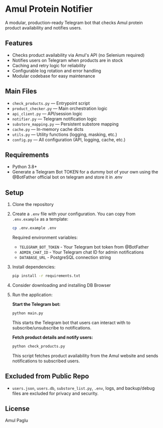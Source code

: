 # Amul Protein Notifier

A modular, production-ready Telegram bot that checks Amul protein product availability and notifies users.

## Features

- Checks product availability via Amul's API (no Selenium required)
- Notifies users on Telegram when products are in stock
- Caching and retry logic for reliability
- Configurable log rotation and error handling
- Modular codebase for easy maintenance

## Main Files

- `check_products.py` — Entrypoint script
- `product_checker.py` — Main orchestration logic
- `api_client.py` — API/session logic
- `notifier.py` — Telegram notification logic
- `substore_mapping.py` — Persistent substore mapping
- `cache.py` — In-memory cache dicts
- `utils.py` — Utility functions (logging, masking, etc.)
- `config.py` — All configuration (API, logging, cache, etc.)

## Requirements

- Python 3.8+
- Generate a Telegram Bot TOKEN for a dummy bot of your own using the @BotFather official bot on telegram and store it in .env

## Setup

1. Clone the repository

2. Create a `.env` file with your configuration. You can copy from `.env.example` as a template:
   ```bash
   cp .env.example .env
   ```

   Required environment variables:
   - `TELEGRAM_BOT_TOKEN` - Your Telegram bot token from @BotFather
   - `ADMIN_CHAT_ID` - Your Telegram chat ID for admin notifications
   - `DATABASE_URL` - PostgreSQL connection string


3. Install dependencies:

   ```bash
   pip install -r requirements.txt
   ```

4. Consider downloading and installing DB Browser

5. Run the application:

   **Start the Telegram bot:**
   ```bash
   python main.py
   ```
   This starts the Telegram bot that users can interact with to subscribe/unsubscribe to notifications.

   **Fetch product details and notify users:**
   ```bash
   python check_products.py
   ```
   This script fetches product availability from the Amul website and sends notifications to subscribed users.

## Excluded from Public Repo

- `users.json`, `users.db`, `substore_list.py`, `.env`, logs, and backup/debug files are excluded for privacy and security.

## License

Amul Paglu
